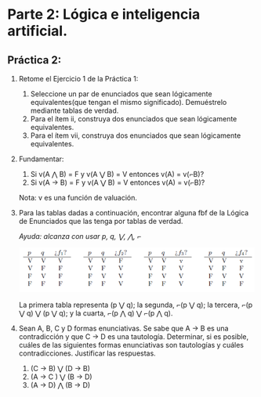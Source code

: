# Parte 2: Lógica e inteligencia artificial.

## Práctica 2:

1. Retome el Ejercicio 1 de la Práctica 1:

    1. Seleccione un par de enunciados que sean lógicamente equivalentes(que tengan el mismo significado). Demuéstrelo mediante tablas de verdad.
    2. Para el ítem ii, construya dos enunciados que sean lógicamente equivalentes.
    3. Para el ítem vii, construya dos enunciados que sean lógicamente equivalentes.

2. Fundamentar:

    1. Si v(A ⋀ B) = F y v(A ⋁ B) = V entonces v(A) = v(⌐B)?
    2. Si v(A → B) = F y v(A ⋁ B) = V entonces v(A) = v(⌐B)?

    Nota: v es una función de valuación.

3. Para las tablas dadas a continuación, encontrar alguna fbf de la Lógica de Enunciados que las tenga por tablas de verdad.

    _Ayuda: alcanza con usar p, q, ⋁, ⋀, ⌐_

    ![tablas_verdad](img/tablas_verdad.png)

    La primera tabla representa (p ⋁ q); la segunda, ⌐(p ⋁ q); la tercera, ⌐(p ⋁ q) ⋁ (p ⋁ q); y la cuarta, ⌐(p ⋀ q) ⋁ ⌐(p ⋀ q).

4. Sean A, B, C y D formas enunciativas. Se sabe que A → B es una contradicción y que C → D es una tautología. Determinar, si es posible, cuáles de las siguientes formas enunciativas son tautologías y cuáles contradicciones. Justificar las respuestas.

    1. (C → B) ⋁ (D → B)
    2. (A → C ) ⋁ (B → D)
    3. (A → D) ⋀ (B → D)